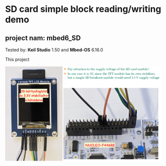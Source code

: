 # SD card simple block reading/writing demo
## project nam: mbed6_SD
Tested by: **Keil Studio** 1.50 and **Mbed-OS** 6.16.0

This project 

![](./images/SD_wiring.png)